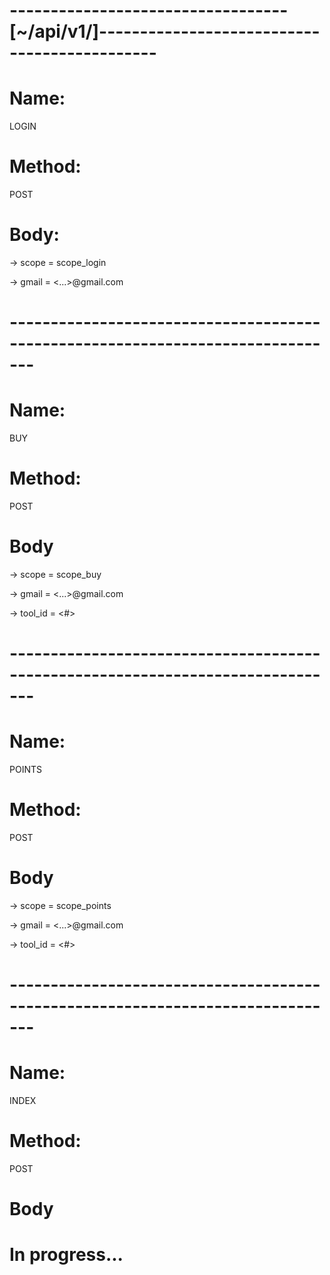 # ----------------------------------[~/api/v1/]---------------------------------------------


# Name: 
   LOGIN 
   
# Method: 
   POST

# Body:

 -> scope = scope_login
  
 -> gmail = <...>@gmail.com
 

# ------------------------------------------------------------------------------- 


# Name: 
   BUY
   
# Method:
   POST
   
# Body

 -> scope = scope_buy

 -> gmail = <...>@gmail.com

 -> tool_id = <#>
 
 
# ------------------------------------------------------------------------------- 


# Name: 
   POINTS
   
# Method: 
   POST
    
# Body

 -> scope = scope_points

 -> gmail = <...>@gmail.com

 -> tool_id = <#>
 
 
# ------------------------------------------------------------------------------- 
 
 
# Name: 
   INDEX
   
# Method: 
   POST
    
# Body

  # In progress...

